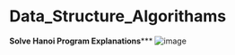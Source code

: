 # Data_Structure_Algorithams
**************Solve Hanoi Program Explanations*****************
![image](https://user-images.githubusercontent.com/78686290/178813255-8db4178c-95c0-429f-a6fc-866157ec200e.png)
